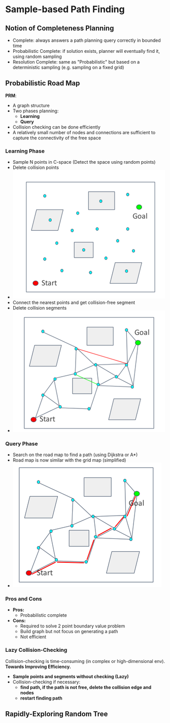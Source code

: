 # Sample-based Path Finding
## Notion of Completeness Planning
+ Complete: always answers a path planning query correctly in bounded time
+ Probabilistic Complete: if solution exists, planner will eventually find it, using random sampling
+ Resolution Complete: same as "Probabilistic" but based on a deterministic sampling (e.g. sampling on a fixed grid)

## Probabilistic Road Map
**PRM**:
+ A graph structure
+ Two phases planning:
	+ **Learning** 
	+ **Query**
+ Collision checking can be done efficiently
+ A relatively small number of nodes and connections are sufficient to capture the connectivity of the free space
### Learning Phase
+ Sample N points in C-space (Detect the space using random points)
+ Delete collision points
+ ![300](../Resource/sample_based_path_finding_img_2.png)
+ Connect the nearest points and get collision-free segment 
+ Delete collision segments
+ ![300](../Resource/sample_based_path_finding_img_3.png)
### Query Phase
+ Search on the road map to find a path (using Dijkstra or A*)
+ Road map is now similar with the grid map (simplified)
+ ![300](../Resource/sample_based_path_finding_img_4.png)

### Pros and Cons
+ **Pros:**
	+ Probabilistic complete
+ **Cons:**
	+ Required to solve 2 point boundary value problem
	+ Build graph but not focus on generating a path
	+ Not efficient

### Lazy Collision-Checking
Collision-checking is time-consuming (in complex or high-dimensional env).  
**Towards Improving Efficiency.**
+ **Sample points and segments without checking (Lazy)**
+ Collision-checking if necessary: 
	+ **find path, if the path is not free, delete the collision edge and nodes**
	+ **restart finding path**

## Rapidly-Exploring Random Tree
 
